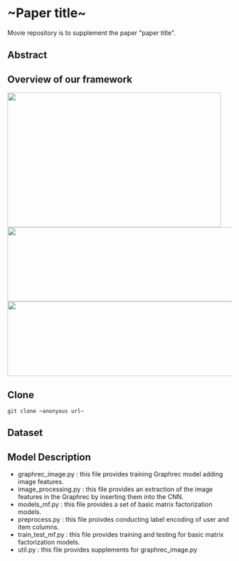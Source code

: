 # ~Paper title~
Movie repository is to supplement the paper "paper title".

## Abstract


## Overview of our framework
<img src="https://user-images.githubusercontent.com/43632309/105990739-43baeb00-60e6-11eb-8117-a12310ccc655.png" width="480" height="303">
<img src="https://user-images.githubusercontent.com/43632309/105991102-bdeb6f80-60e6-11eb-9f44-ec4419df7760.png" width="515" height="167">
<img src="https://user-images.githubusercontent.com/43632309/105991281-effcd180-60e6-11eb-8cd4-b2420b0329c4.png" width="613" height="168">

## Clone
```
git clone ~anonyous url~
```

## Dataset


## Model Description
* graphrec_image.py : this file provides training Graphrec model adding image features.
* image_processing.py : this file provides an extraction of the image features in the Graphrec by inserting them into the CNN.
* models_mf.py : this file provides a set of basic matrix factorization models.
* preprocess.py : this file proivdes conducting label encoding of user and item columns.
* train_test_mf.py : this file provides training and testing for basic matrix factorization models.
* util.py : this file provides supplements for graphrec_image.py
